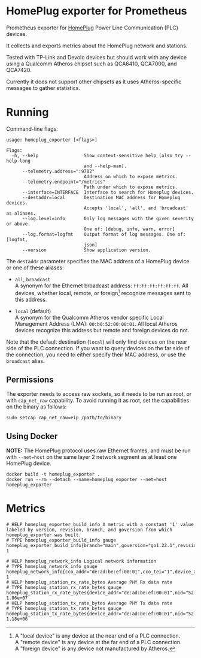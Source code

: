 # HomePlug exporter for Prometheus

Prometheus exporter for [HomePlug](https://en.wikipedia.org/wiki/HomePlug)
Power Line Communication (PLC) devices.

It collects and exports metrics about the HomePlug network and stations.

Tested with TP-Link and Devolo devices but should work with any device using a
Qualcomm Atheros chipset such as QCA6410, QCA7000, and QCA7420.

Currently it does not support other chipsets as it uses Atheros-specific
messages to gather statistics.

# Running

Command-line flags:

```
usage: homeplug_exporter [<flags>]

Flags:
  -h, --help                 Show context-sensitive help (also try --help-long
                             and --help-man).
      --telemetry.address=":9702"
                             Address on which to expose metrics.
      --telemetry.endpoint="/metrics"
                             Path under which to expose metrics.
      --interface=INTERFACE  Interface to search for Homeplug devices.
      --destaddr=local       Destination MAC address for Homeplug devices.
                             Accepts 'local', 'all', and 'broadcast' as aliases.
      --log.level=info       Only log messages with the given severity or above.
                             One of: [debug, info, warn, error]
      --log.format=logfmt    Output format of log messages. One of: [logfmt,
                             json]
      --version              Show application version.
```

The `destaddr` parameter specifies the MAC address of a HomePlug device or one
of these aliases:

 * `all`, `broadcast`  
    A synonym for the Ethernet broadcast address: `ff:ff:ff:ff:ff:ff`.
    All devices, whether local, remote, or foreign[^1] recognize messages sent to
    this address.

 * `local` (default)  
    A synonym for the Qualcomm Atheros vendor specific Local Management Address
    (LMA): `00:b0:52:00:00:01`.  All local Atheros devices recognize this
    address but remote and foreign devices do not.

Note that the default destination (`local`) will only find devices on the near
side of the PLC connection. If you want to query devices on the far side of the
connection, you need to either specify their MAC address, or use the
`broadcast` alias.


[^1]: A "local device" is any device at the near end of a PLC connection.  
  A "remote device" is any device at the far end of a PLC connection.  
  A "foreign device" is any device not manufactured by Atheros.

## Permissions

The exporter needs to access raw sockets, so it needs to be run as root, or
with `cap_net_raw` capability. To avoid running it as root, set the
capabilities on the binary as follows:

```
sudo setcap cap_net_raw=eip /path/to/binary
```

## Using Docker

**NOTE:** The HomePlug protocol uses raw Ethernet frames, and must be run with `--net=host`
on the same layer 2 network segment as at least one HomePlug device.

```
docker build -t homeplug_exporter .
docker run --rm --detach --name=homeplug_exporter --net=host homeplug_exporter
```

# Metrics

```
# HELP homeplug_exporter_build_info A metric with a constant '1' value labeled by version, revision, branch, and goversion from which homeplug_exporter was built.
# TYPE homeplug_exporter_build_info gauge
homeplug_exporter_build_info{branch="main",goversion="go1.22.1",revision="",version="0.4.0"} 1

# HELP homeplug_network_info Logical network information
# TYPE homeplug_network_info gauge
homeplug_network_info{cco_addr="de:ad:be:ef:00:01",cco_tei="1",device_addr="de:ad:be:ef:00:01",nid="52:de:ad:be:ef:00:01",role="CCO",snid="6",tei="1"} 1
# HELP homeplug_station_rx_rate_bytes Average PHY Rx data rate
# TYPE homeplug_station_rx_rate_bytes gauge
homeplug_station_rx_rate_bytes{device_addr="de:ad:be:ef:00:01",nid="52:de:ad:be:ef:00:01",peer_addr="de:ad:be:ef:00:02"} 1.86e+07
# HELP homeplug_station_tx_rate_bytes Average PHY Tx data rate
# TYPE homeplug_station_tx_rate_bytes gauge
homeplug_station_tx_rate_bytes{device_addr="de:ad:be:ef:00:01",nid="52:de:ad:be:ef:00:01",peer_addr="de:ad:be:ef:00:02"} 1.18e+06
```
